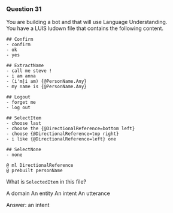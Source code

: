 ### Question 31

You are building a bot and that will use Language Understanding.  
You have a LUIS ludown file that contains the following content.

```text
## Confirm
- confirm
- ok
- yes

## ExtractName
- call me steve !
- i am anna
- (i'm|i am) {@PersonName.Any}
- my name is {@PersonName.Any}

## Logout
- forget me
- log out

## SelectItem
- choose last
- choose the {@DirectionalReference=bottom left}
- choose {@DirectionalReference=top right}
- i like {@DirectionalReference=left} one

## SelectNone
- none

@ ml DirectionalReference
@ prebuilt personName
```

What is `SelectedItem` in this file?

A domain
An entity
An intent
An utterance

Answer: an intent




